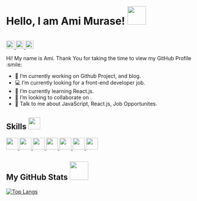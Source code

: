 <h1> Hello, I am Ami Murase! <img src = "https://raw.githubusercontent.com/MartinHeinz/MartinHeinz/master/wave.gif" width = 50px> </h1>
<p align='left'>
<br>
<a href="https://github.com/amisroom/amisroom/">
    <img height="22" src="https://komarev.com/ghpvc/?username=amisroom" alt="amisroom" />
  </a>
      <a href="http://twitter.com/ami_webdev">
        <img height="22" src="https://img.shields.io/twitter/follow/ami_webdev?label=Twitter&logo=twitter&style=flat" />
      </a>

  <a href="https://github.com/amisroom">
    <img height="22" src="https://img.shields.io/github/followers/amisroom?label=follow&logo=github&style=flat" />
  </a>
      </p>
      <div size='20px'> Hi! My name is Ami. Thank You for taking the time to view my GitHub Profile :smile: 
      </div>
      
 - 🔭 I’m currently working on Github Project, and blog.
      <br>
- 💻 I’m currently looking for a front-end developer job. 
      <br>
- 🌱 I’m currently learning React.js. 
      <br>
- 👯 I’m looking to collaborate on  .
      <br>
- 💬 Talk to me about JavaScript, React.js, Job Opportunites.
      <br>
      
<h2> Skills <img src = "https://media2.giphy.com/media/QssGEmpkyEOhBCb7e1/giphy.gif?cid=ecf05e47a0n3gi1bfqntqmob8g9aid1oyj2wr3ds3mg700bl&rid=giphy.gif" width = 32px> </h2>
      <a href= https://github.com/amisroom?tab=repositories&q=&type=&language=html&sort= > <img width ='32px' src ='https://raw.githubusercontent.com/rahulbanerjee26/githubAboutMeGenerator/main/icons/html.svg'> </a>
      <a href= https://github.com/amisroom?tab=repositories&q=&type=&language=css&sort= > <img width ='32px' src ='https://raw.githubusercontent.com/rahulbanerjee26/githubAboutMeGenerator/main/icons/css.svg'> </a>
      <a href= https://github.com/amisroom?tab=repositories&q=&type=&language=javascript&sort= > <img width ='32px' src ='https://raw.githubusercontent.com/rahulbanerjee26/githubAboutMeGenerator/main/icons/javascript.svg'> </a>
      <a href= https://github.com/amisroom?tab=repositories&q=&type=&language=reactjs&sort= > <img width ='32px' src ='https://raw.githubusercontent.com/rahulbanerjee26/githubAboutMeGenerator/main/icons/reactjs.svg'> </a>
      <a href= https://github.com/amisroom?tab=repositories&q=&type=&language=firebase&sort= > <img width ='32px' src ='https://raw.githubusercontent.com/rahulbanerjee26/githubAboutMeGenerator/main/icons/firebase.svg'> </a>
      <a href= https://github.com/amisroom?tab=repositories&q=&type=&language=photoshop&sort= > <img width ='32px' src ='https://raw.githubusercontent.com/rahulbanerjee26/githubAboutMeGenerator/main/icons/photoshop.svg'> </a>
      <a href= https://github.com/amisroom?tab=repositories&q=&type=&language=git&sort= > <img width ='32px' src ='https://raw.githubusercontent.com/rahulbanerjee26/githubAboutMeGenerator/main/icons/git.svg'> </a>
      
<h2> My GitHub Stats <img src='https://media1.giphy.com/media/du3J3cXyzhj75IOgvA/giphy.gif?cid=ecf05e47x2g034i9pzwtzzsd3xgg2w9nr94t4tflbbgo3008&rid=giphy.gif' width='50px'> </h2>

[![Top Langs](https://github-readme-stats.vercel.app/api/top-langs/?username=amisroom&layout=compact)](https://github.com/amisroom/github-readme-stats)

